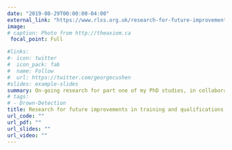 ```yaml
---
date: "2019-08-29T00:00:00-04:00"
external_link: "https://www.rlss.org.uk/research-for-future-improvements-in-training-and-qualifications"
image:
# caption: Photo from http://theaxiom.ca
 focal_point: Full

#links:
#- icon: twitter
#  icon_pack: fab
#  name: Follow
#  url: https://twitter.com/georgecushen
#slides: example-slides
summary: On-going research for part one of my PhD studies, in collaboration with RLSS UK, RLNI & Kings College London. 
# tags:
# - Drown-Detection
title: Research for future improvements in training and qualifications. 
url_code: ""
url_pdf: ""
url_slides: ""
url_video: ""
---
```



